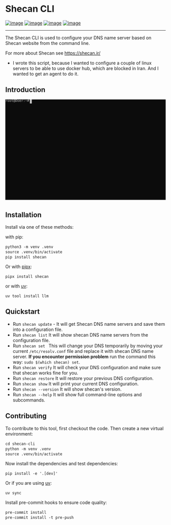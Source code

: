 # Shecan CLI

[![image](https://img.shields.io/pypi/v/shecan.svg)](https://pypi.org/project/shecan/)
[![image](https://img.shields.io/pypi/l/shecan.svg)](https://pypi.org/project/shecan/)
[![image](https://img.shields.io/pypi/pyversions/shecan.svg)](https://pypi.org/project/shecan/)
[![image](https://img.shields.io/badge/Say%20Thanks-!-1EAEDB.svg)](https://saythanks.io/to/GreatBahram)

------------------------------------------------------------------------

The Shecan CLI is used to configure your DNS name server based on Shecan website from the command line.

For more about Shecan see https://shecan.ir/

* I wrote this script, because I wanted to configure a couple of linux servers to be able to use docker hub, which are blocked in Iran. And I wanted to get an agent to do it.

## Introduction

![How to use shecan?](./shecan.svg)

## Installation

Install via one of these methods:

with pip:
```shell
python3 -m venv .venv
source .venv/bin/activate
pip install shecan
```
Or with [pipx](https://pipx.pypa.io/stable/):
```shell
pipx install shecan
```
or with [uv](https://docs.astral.sh/uv/guides/tools/):
```shell
uv tool install llm
```
## Quickstart

* Run ``shecan update`` - It will get Shecan DNS name servers and save them into a configuration file.
* Run ``shecan list`` It will show shecan DNS name servers from the configuration file.
* Run ``shecan set `` This will change your DNS temporarily by moving your current `/etc/resolv.conf` file and replace it with shecan DNS name server. **If you encounter permission problem** run the command this way: `sudo $(which shecan) set`.
* Run ``shecan verify`` It will check your DNS configuration and make sure that shecan works fine for you.
* Run ``shecan restore`` It will restore your previous DNS configuration.
* Run ``shecan show`` It will print your current DNS configuration.
* Run ``shecan --version`` It will show shecan's version.
* Run ``shecan --help`` It will show full command-line options and subcommands.

## Contributing
To contribute to this tool, first checkout the code. Then create a new virtual environment:
```shell
cd shecan-cli
python -m venv .venv
source .venv/bin/activate
```
Now install the dependencies and test dependencies:
```shell
pip install -e '.[dev]'
```
Or if you are using [uv](https://docs.astral.sh/uv/):
```shell
uv sync
```
Install pre-commit hooks to ensure code quality:
```shell
pre-commit install
pre-commit install -t pre-push
```